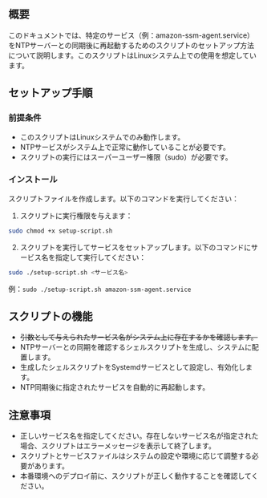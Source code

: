 ## 概要
このドキュメントでは、特定のサービス（例：amazon-ssm-agent.service）をNTPサーバーとの同期後に再起動するためのスクリプトのセットアップ方法について説明します。このスクリプトはLinuxシステム上での使用を想定しています。

## セットアップ手順
### 前提条件
- このスクリプトはLinuxシステムでのみ動作します。
- NTPサービスがシステム上で正常に動作していることが必要です。
- スクリプトの実行にはスーパーユーザー権限（sudo）が必要です。

### インストール
スクリプトファイルを作成します。以下のコマンドを実行してください：

1. スクリプトに実行権限を与えます：

```bash
sudo chmod +x setup-script.sh
```
2. スクリプトを実行してサービスをセットアップします。以下のコマンドにサービス名を指定して実行してください：

```bash
sudo ./setup-script.sh <サービス名>
```
例：`sudo ./setup-script.sh amazon-ssm-agent.service`


## スクリプトの機能
- ~~引数として与えられたサービス名がシステム上に存在するかを確認します。~~
- NTPサーバーとの同期を確認するシェルスクリプトを生成し、システムに配置します。
- 生成したシェルスクリプトをSystemdサービスとして設定し、有効化します。
- NTP同期後に指定されたサービスを自動的に再起動します。

## 注意事項
- 正しいサービス名を指定してください。存在しないサービス名が指定された場合、スクリプトはエラーメッセージを表示して終了します。
- スクリプトとサービスファイルはシステムの設定や環境に応じて調整する必要があります。
- 本番環境へのデプロイ前に、スクリプトが正しく動作することを確認してください。